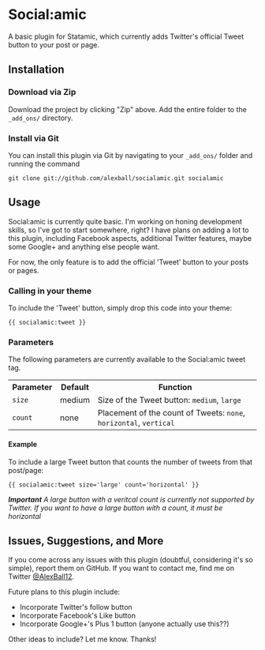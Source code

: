 Social:amic
===========

A basic plugin for Statamic, which currently adds Twitter's official Tweet button to your post or page.

Installation
------------

### Download via Zip ###
Download the project by clicking "Zip" above. Add the entire folder to the `_add_ons/` directory.

### Install via Git ###
You can install this plugin via Git by navigating to your `_add_ons/` folder and running the command

	git clone git://github.com/alexball/socialamic.git socialamic
	
Usage
-----

Social:amic is currently quite basic. I'm working on honing development skills, so I've got to start somewhere, right? I have plans on adding a lot to this plugin, including Facebook aspects, additional Twitter features, maybe some Google+ and anything else people want.

For now, the only feature is to add the official 'Tweet' button to your posts or pages.

### Calling in your theme ###

To include the 'Tweet' button, simply drop this code into your theme:

	{{ socialamic:tweet }}
	
### Parameters ###

The following parameters are currently available to the Social:amic tweet tag.

<table>
	<tr>
		<th>Parameter</th>
		<th>Default</th>
		<th>Function</th>
	</tr>
	<tr>
		<td><code>size</code></td>
		<td>medium</td>
		<td>Size of the Tweet button: <code>medium</code>, <code>large</code></td>
	</tr>
	<tr>
		<td><code>count</code></td>
		<td>none</td>
		<td>Placement of the count of Tweets: <code>none</code>, <code>horizontal</code>, <code>vertical</code></td>
	</tr>
</table>

#### Example ####

To include a large Tweet button that counts the number of tweets from that post/page:

	{{ socialamic:tweet size='large' count='horizontal' }}
	
*__Important__ A large button with a veritcal count is currently not supported by Twitter. If you want to have a large button with a count, it must be horizontal*
	
Issues, Suggestions, and More
-----------------------------

If you come across any issues with this plugin (doubtful, considering it's so simple), report them on GitHub. If you want to contact me, find me on Twitter [@AlexBall12](http://twitter.com/alexball12).

Future plans to this plugin include:
- Incorporate Twitter's follow button
- Incorporate Facebook's Like button
- Incorporate Google+'s Plus 1 button (anyone actually use this??)

Other ideas to include? Let me know. Thanks!